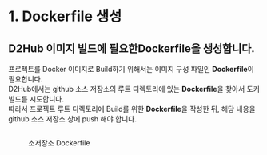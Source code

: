 # 1. Dockerfile 생성

## D2Hub 이미지 빌드에 필요한Dockerfile을 생성합니다.

프로젝트를 Docker 이미지로 Build하기 위해서는 이미지 구성 파일인 **Dockerfile**이 필요합니다.\
D2Hub에서는 github 소스 저장소의 루트 디렉토리에 있는 **Dockerfile**을 찾아서 도커 빌드를 시도합니다.\
따라서 프로젝트 루트 디렉토리에 Build를 위한 **Dockerfile**을 작성한 뒤, 해당 내용을 github 소스 저장소 상에 push 해야 합니다.

<figure><img src="https://lh4.googleusercontent.com/88ZyugjnvSl8CDXcq-b0szcKrhX01-gTXUx5mCW1cd5Ht7JGUlHEnXFf5plgt-3u744KrxDNNE7yQ3XAeu0iT5HEeyII_L8mGbhOSMJW1D_GPYiCGNZ3hj0I1PamMN5Vikq5dUcUW-mie56FtEDQOs0" alt=""><figcaption><p>소저장소 Dockerfile </p></figcaption></figure>
